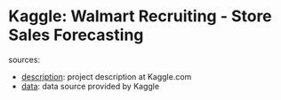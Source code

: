 Kaggle: Walmart Recruiting - Store Sales Forecasting
================

sources:

- [description](http://www.kaggle.com/c/walmart-recruiting-store-sales-forecasting): project description at Kaggle.com
- [data](http://www.kaggle.com/c/walmart-recruiting-store-sales-forecasting/data): data source provided by Kaggle

